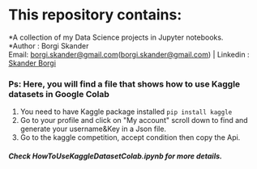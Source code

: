 # This repository contains:
  *A collection of my Data Science projects in Jupyter notebooks.  
  *Author : Borgi Skander  
  Email: <borgi.skander@gmail.com>(borgi.skander@gmail.com) | Linkedin : [Skander Borgi](https://www.linkedin.com/in/skander-borgi/)
  
### Ps: Here, you will find a file that shows how to use Kaggle datasets in Google Colab
1. You need to have Kaggle package installed `pip install kaggle`  
2. Go to your profile and click on "My account" scroll down to find and generate your username&Key in a Json file.  
3. Go to the kaggle competition, accept condition then copy the Api.  
##### Check HowToUseKaggleDatasetColab.ipynb for more details.
